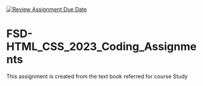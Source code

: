 [![Review Assignment Due Date](https://classroom.github.com/assets/deadline-readme-button-24ddc0f5d75046c5622901739e7c5dd533143b0c8e959d652212380cedb1ea36.svg)](https://classroom.github.com/a/KnytPgZQ)
# FSD-HTML_CSS_2023_Coding_Assignments
This assignment is created from the text book referred for course Study
